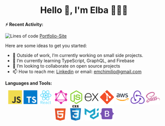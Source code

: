<h1 align="center"> Hello 👋, I'm Elba 👩🏽‍💻 </h1>

**:zap: Recent Activity:**

<!--START_SECTION:activity-->
<!--END_SECTION:activity-->
![Lines of code](https://img.shields.io/tokei/lines/github/elba3184/Portfolio-Site) [Portfolio-Site](https://elbachimilio.com/)

Here are some ideas to get you started:

- 🔭 Outside of work, I’m currently working on small side projects.
- 🌱 I’m currently learning TypeScript, GraphQL, and Firebase
- 👯 I’m looking to collaborate on open source projects
- 📫 How to reach me: [Linkedin](https://www.linkedin.com/in/elbachimilio/) or email: emchimilio@gmail.com

**Languages and Tools:**  
<p align="center">
<code><img src="https://raw.githubusercontent.com/devicons/devicon/master/icons/javascript/javascript-original.svg" alt="javascript" width="45" height="45" /></code>
<code><img src="https://github.com/devicons/devicon/blob/master/icons/typescript/typescript-original.svg" alt="typescript" width="45" height="45" /></code>
<code><img src="https://raw.githubusercontent.com/devicons/devicon/master/icons/react/react-original-wordmark.svg" alt="react" width="45" height="45" /></code>
<code><img src="https://github.com/devicons/devicon/blob/master/icons/graphql/graphql-plain.svg" alt="graphql" width="45" height="45"  /></code>
<code><img src="https://github.com/devicons/devicon/blob/master/icons/nodejs/nodejs-original.svg" alt="nodejs" width="45" height="45" /></code>
<code><img src="https://github.com/devicons/devicon/blob/master/icons/express/express-original.svg" alt="expressjs" width="45" height="45" /></code>
<code><img src="https://github.com/devicons/devicon/blob/master/icons/git/git-original.svg" alt="git" width="45" height="45" /></code>
<code><img src="https://raw.githubusercontent.com/github/explore/80688e429a7d4ef2fca1e82350fe8e3517d3494d/topics/aws/aws.png" alt="aws" width="45" height="45" /></code>
<code><img src="https://github.com/devicons/devicon/blob/master/icons/redux/redux-original.svg" alt="redux" width="45" height="45"  /></code>
<code><img src="https://github.com/devicons/devicon/blob/master/icons/sass/sass-original.svg" alt="sass/sccs" width="45" height="45" /></code>
<code><img src="https://github.com/devicons/devicon/blob/master/icons/html5/html5-original.svg" alt="html5" width="40" height="40" /></code>
<code><img src="https://raw.githubusercontent.com/devicons/devicon/master/icons/css3/css3-original-wordmark.svg" alt="css3" width="50" height="50" /></code>
<code><img src="https://github.com/devicons/devicon/blob/master/icons/materialui/materialui-plain.svg" alt="material-ui" width="45" height="45" /></code>
<code><img src="https://raw.githubusercontent.com/devicons/devicon/master/icons/bootstrap/bootstrap-plain.svg" alt="bootstrap" width="45" height="45" /></code></code>
</p>


<!--START_SECTION:waka-->
<!--END_SECTION:waka-->

